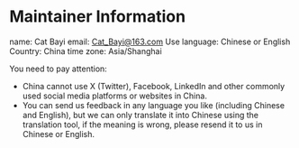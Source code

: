 # Maintainer Information
name: Cat Bayi
email: Cat_Bayi@163.com
Use language: Chinese or English
Country: China
time zone: Asia/Shanghai

You need to pay attention:
- China cannot use X (Twitter), Facebook, LinkedIn and other commonly used social media platforms or websites in China.
- You can send us feedback in any language you like (including Chinese and English), but we can only translate it into Chinese using the translation tool, if the meaning is wrong, please resend it to us in Chinese or English.
